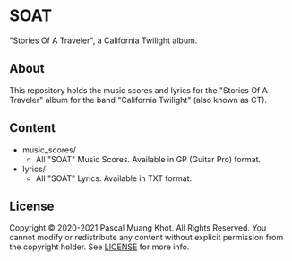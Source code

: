 # SOAT
"Stories Of A Traveler", a California Twilight album.

## About
This repository holds the music scores and lyrics for the "Stories Of A Traveler" album for the band "California Twilight" (also known as CT).

## Content
* music_scores/
  * All "SOAT" Music Scores. Available in GP (Guitar Pro) format.
* lyrics/
  * All "SOAT" Lyrics. Available in TXT format.

## License
Copyright © 2020-2021 Pascal Muang Khot. All Rights Reserved. 
You cannot modify or redistribute any content without explicit permission from the copyright holder. See [LICENSE](LICENSE) for more info.
